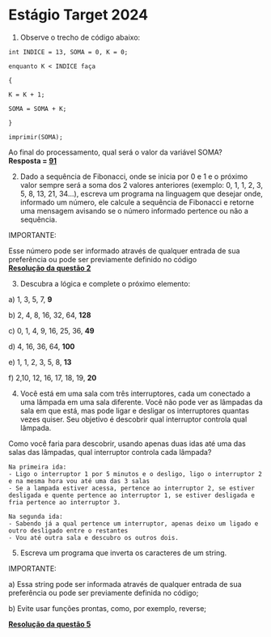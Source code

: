# Estágio Target 2024

1) Observe o trecho de código abaixo:
```
int INDICE = 13, SOMA = 0, K = 0;

enquanto K < INDICE faça

{

K = K + 1;

SOMA = SOMA + K;

}

imprimir(SOMA);
```
Ao final do processamento, qual será o valor da variável SOMA?</br>
<b>Resposta = <a href="./soma.js">91 </a></b>

2) Dado a sequência de Fibonacci, onde se inicia por 0 e 1 e o próximo valor sempre será a soma dos 2 valores anteriores (exemplo: 0, 1, 1, 2, 3, 5, 8, 13, 21, 34...), escreva um programa na linguagem que desejar onde, informado um número, ele calcule a sequência de Fibonacci e retorne uma mensagem avisando se o número informado pertence ou não a sequência.

IMPORTANTE:

Esse número pode ser informado através de qualquer entrada de sua preferência ou pode ser previamente definido no código</br>
<a href="./fibonacci.js"><b>Resolução da questão 2</b></a>

3) Descubra a lógica e complete o próximo elemento:

a) 1, 3, 5, 7, <b>9</b>

b) 2, 4, 8, 16, 32, 64, <b>128</b> 

c) 0, 1, 4, 9, 16, 25, 36, <b>49</b>

d) 4, 16, 36, 64, <b>100</b>

e) 1, 1, 2, 3, 5, 8, <b>13</b>

f) 2,10, 12, 16, 17, 18, 19, <b>20</b>

4) Você está em uma sala com três interruptores, cada um conectado a uma lâmpada em uma sala diferente. Você não pode ver as lâmpadas da sala em que está, mas pode ligar e desligar os interruptores quantas vezes quiser. Seu objetivo é descobrir qual interruptor controla qual lâmpada.

Como você faria para descobrir, usando apenas duas idas até uma das salas das lâmpadas, qual interruptor controla cada lâmpada?
```
Na primeira ida:
- Ligo o interruptor 1 por 5 minutos e o desligo, ligo o interruptor 2 e na mesma hora vou até uma das 3 salas
- Se a lampada estiver acessa, pertence ao interruptor 2, se estiver desligada e quente pertence ao interruptor 1, se estiver desligada e fria pertence ao interruptor 3.

Na segunda ida:
- Sabendo já a qual pertence um interruptor, apenas deixo um ligado e outro desligado entre o restantes
- Vou até outra sala e descubro os outros dois.
```

5) Escreva um programa que inverta os caracteres de um string.

IMPORTANTE:

a) Essa string pode ser informada através de qualquer entrada de sua preferência ou pode ser previamente definida no código;

b) Evite usar funções prontas, como, por exemplo, reverse;

<a href="./inverterString.js"><b>Resolução da questão 5</b></a>
